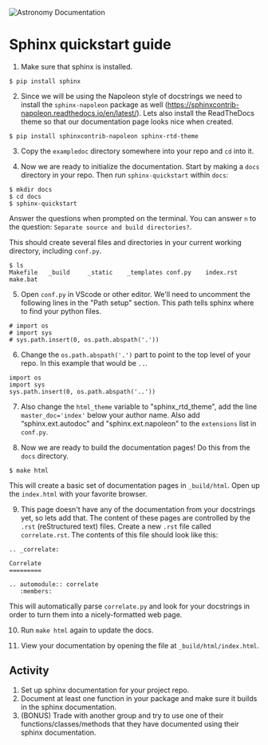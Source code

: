 ![Astronomy Documentation](https://pbs.twimg.com/media/EUJmsaXUcAEfmTT?format=jpg&name=medium)

# Sphinx quickstart guide

1. Make sure that sphinx is installed.
```
$ pip install sphinx
```

2. Since we will be using the Napoleon style of docstrings we need to install the `sphinx-napoleon` package as well (https://sphinxcontrib-napoleon.readthedocs.io/en/latest/). Lets also install the ReadTheDocs theme so that our documentation page looks nice when created.
```
$ pip install sphinxcontrib-napoleon sphinx-rtd-theme
```

3. Copy the `exampledoc` directory somewhere into your repo and `cd` into it.

4. Now we are ready to initialize the documentation. Start by making a
`docs` directory in your repo. Then run `sphinx-quickstart` within `docs`:
```
$ mkdir docs
$ cd docs
$ sphinx-quickstart
```
Answer the questions when prompted on the terminal. You can answer `n` to the question: `Separate source and build directories?`.

This should create several files and directories in your current working directory, including `conf.py`.
```
$ ls
Makefile   _build     _static    _templates conf.py    index.rst  make.bat
```

5. Open `conf.py` in VScode or other editor. We'll need to uncomment
the following lines in the "Path setup" section. This path tells
sphinx where to find your python files.
```
# import os
# import sys
# sys.path.insert(0, os.path.abspath('.'))
```

6. Change the `os.path.abspath('.')` part to point to the top level of your repo. In this example that would be `..`.
```
import os
import sys
sys.path.insert(0, os.path.abspath('..'))
```

7. Also change the `html_theme` variable to "sphinx_rtd_theme", add the line `master_doc='index'` below your author name. Also add “sphinx.ext.autodoc” and "sphinx.ext.napoleon" to the `extensions` list in `conf.py`.

8. Now we are ready to build the documentation pages! Do this from the `docs` directory.
```
$ make html
```

This will create a basic set of documentation pages in `_build/html`. Open up the `index.html` with your favorite browser.


9. This page doesn't have any of the documentation from your docstrings yet, so lets add that. The content of these pages are controlled by the `.rst` (reStructured text) files. Create a new `.rst` file called `correlate.rst`. The contents of this file should look like this:
```
.. _correlate:

Correlate
=========

.. automodule:: correlate
   :members:
```
This will automatically parse `correlate.py` and look for your docstrings in order to turn them into a nicely-formatted web page.

10. Run `make html` again to update the docs.

11. View your documentation by opening the file at `_build/html/index.html`.


## Activity
1. Set up sphinx documentation for your project repo.
2. Document at least one function in your package and make sure it builds in the sphinx documentation.
3. (BONUS) Trade with another group and try to use one of their functions/classes/methods that they have documented using their sphinx documentation.

